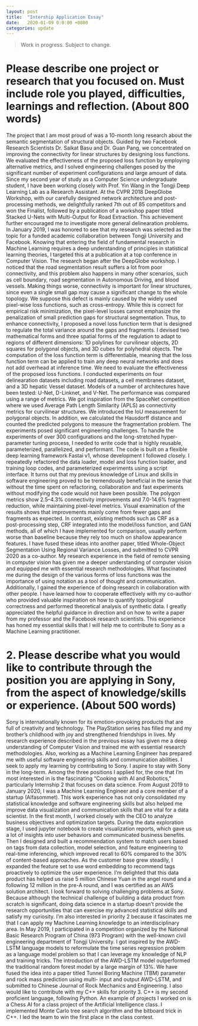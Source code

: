 ```yaml
---
layout: post
title:  "Intership Application Essay"
date:   2020-01-09 0:0:00 +0800
categories: update
---
```

> Work in progress. Subject to change.

# Please describe one project or research that you focused on. Must include role you played, difficulties, learnings and reflection. (About 800 words)
The project that I am most proud of was a 10-month long research about the semantic segmentation of structural objects. Guided by two Facebook Research Scientists Dr. Saikat Basu and Dr. Guan Pang, we concentrated on improving the connectivity for linear structures by designing loss functions. We evaluated the effectiveness of the proposed loss function by employing alternative metrics, and I solved engineering challenges posed by the significant number of experiment configurations and large amount of data.
Since my second year of study as a Computer Science undergraduate student, I have been working closely with Prof. Yin Wang in the Tongji Deep Learning Lab as a Research Assistant. At the CVPR 2018 DeepGlobe Workshop, with our carefully designed network architecture and post-processing methods, we delightfully ranked 7th out of 85 competitors and won the Finalist, followed by a publication of a workshop paper titled Stacked U-Nets with Multi-Output for Road Extraction. This achievement further encouraged me to investigate more general delinearation problems. In January 2019, I was honored to see that my research was selected as the topic for a funded academic collaboration between Tongji University and Facebook. Knowing that entering the field of fundamental research in Machine Learning requires a deep understanding of principles in statistical learning theories, I targeted this at a publication at a top conference in Computer Vision.
The research began after the DeepGlobe workshop. I noticed that the road segmentation result suffers a lot from poor connectivity, and this problem also happens in many other scenarios, such as cell boundary, road segmentation in Autonomous Driving, and blood vessels. Making things worse, connectivity is important for linear structures, since even a single small gap may cause a significant change to the whole topology. We suppose this defect is mainly caused by the widely used pixel-wise loss functions, such as cross-entropy. While this is correct for empirical risk minimization, the pixel-level losses cannot emphasize the penalization of small prediction gaps for structural segmentation. Thus, to enhance connectivity, I proposed a novel loss function term that is designed to regulate the total variance around the gaps and fragments. I devised two mathematical forms and three spatial forms of the regulation to adapt to regions of different dimensions: 1D polylines for curvilinear objects, 2D squares for polygonal objects, and 3D cubes for polyhedral objects. The computation of the loss function term is differentiable, meaning that the loss function term can be applied to train any deep neural networks and does not add overhead at inference time. 
We need to evaluate the effectiveness of the proposed loss functions. I conducted experiments on four delinearation datasets including road datasets, a cell membranes dataset, and a 3D hepatic Vessel dataset. Models of a number of architectures have been tested: U-Net, D-Linknet, and V-Net. The performance was compared using a range of metrics. We got inspiration from the SpaceNet competition where we used Average Path Length Similarity (APLS) as connectivity metrics for curvilinear structures. We introduced the IoU measurement for polygonal objects. In addition, we calculated the Hausdorff distance and counted the predicted polygons to measure the fragmentation problem. 
The experiments posed significant engineering challenges. To handle the experiments of over 300 configurations and the long-stretched hyper-parameter tuning process, I needed to write code that is highly reusable, parameterized, parallelized, and performant. The code is built on a flexible deep learning framework Fastai v1, whose development I followed closely. I repeatedly refactored the data loader, model and loss function loader, and training loop codes, and parameterized experiments using a script interface. It turns out that my previous knowledge of Linux and skills in software engineering proved to be tremendously beneficial in the sense that without the time spent on refactoring, collaboration and fast experiments without modifying the code would not have been possible. 
The polygon metrics show 2.5–4.3% connectivity improvements and 7.0-14.6% fragment reduction, while maintaining pixel-level metrics. Visual examination of the results shows that improvements mainly come from fewer gaps and fragments as expected. In contrast, existing methods such as CRF as a post-processing step, CRF integrated into the model/loss function, and GAN methods, all of which I have implemented for comparison, usually perform worse than baseline because they rely too much on shallow appearance features. I have fused these ideas into another paper, titled Whole-Object Segmentation Using Regional Variance Losses, and submitted to CVPR 2020 as a co-author.
My research experience in the field of remote sensing in computer vision has given me a deeper understanding of computer vision and equipped me with essential research methodologies. What fascinated me during the design of  the various forms of loss functions was the importance of using notation as a tool of thought and communication. Additionally, I gained the experience of doing research in collaboration with other people. I have learned how to cooperate effectively with my co-author who provided valuable inspiration on how to quantify topological correctness and performed theoretical analysis of synthetic data. I greatly appreciated the helpful guidance in direction and on how to write a paper from my professor and the Facebook research scientists. This experience has honed my essential skills that I will help me to contribute to Sony as a Machine Learning practitioner.

# 2. Please describe what you would like to contribute through the position you are applying in Sony, from the aspect of knowledge/skills or experience. (About 500 words)
Sony is internationally known for its emotion-provoking products that are full of creativity and technology. The PlayStation series has filled my and my brother’s childhood with joy and strengthened friendships in lives. My research experience described in the previous essay has given me a deep understanding of Computer Vision and trained me with essential research methodologies. Also, working as a Machine Learning Engineer has prepared me with useful software engineering skills and communication abilities. I seek to apply my learning by contributing to Sony. I aspire to stay with Sony in the long-term.
Among the three positions I applied for, the one that I’m most interested in is the fascinating “Cooking with AI and Robotics,” particularly Internship 2 that focuses on data science. From August 2019 to January 2020, I was a Machine Learning Engineer and a core member of a startup (Alfasommet). This work experience has not only consolidated my statistical knowledge and software engineering skills but also helped me improve data visualization and communication skills that are vital for a data scientist. In the first month, I worked closely with the CEO to analyze business objectives and optimization targets. During the data exploration stage, I used jupyter notebook to create visualization reports, which gave us a lot of insights into user behaviors and communicated business benefits. Then I designed and built a recommendation system to match users based on tags from data collection, model selection, and feature engineering to real-time inferencing, which improved recall to 60% compared to the 30% of content-based approaches. As the customer base grew steadily, I expanded the feature set to use word embedding to recommend tags proactively to optimize the user experience. I’m delighted that this data product has helped us raise 5 million Chinese Yuan in the angel round and a following 12 million in the pre-A round, and I was certified as an AWS solution architect. I look forward to solving challenging problems at Sony. Because although the technical challenge of building a data product from scratch is significant, doing data science in a startup doesn’t provide the research opportunities that can exercise my advanced statistical skills and satisfy my curiosity. 
I’m also interested in priority 2 because it fascinates me that I can apply my Machine Learning knowledge to an interdisciplinary area. In May 2019, I participated in a competition organized by the National Basic Research Program of China (973 Program) with the well-known civil engineering department of Tongji University. I got inspired by the AWD-LSTM language models to reformulate the time series regression problem as a language model problem so that I can leverage my knowledge of NLP and training tricks. The introduction of the AWD-LSTM model outperformed the traditional random forest model by a large margin of 13%. We have fused the idea into a paper titled Tunnel Boring Machine (TBM) parameter and rock mass prediction using multi- input and output AWD-LSTM, and submitted to Chinese Journal of Rock Mechanics and Engineering.
I also would like to contribute with my C++ skills for priority 3. C++ is my second proficient language, following Python. An example of projects I worked on is a Chess AI for a class project of the Artificial Intelligence class. I implemented Monte Carlo tree search algorithm and the bitboard trick in C++. I led the team to win the first place in the class contest.
